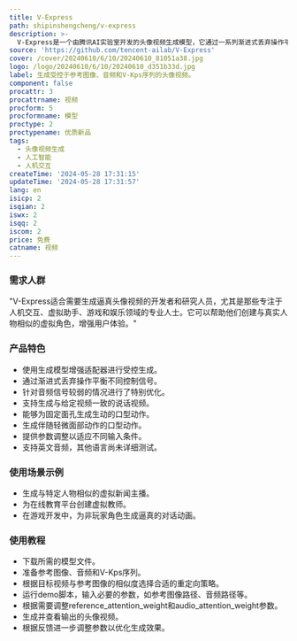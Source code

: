 ```yaml
---
title: V-Express
path: shipinshengcheng/v-express
description: >-
  V-Express是一个由腾讯AI实验室开发的头像视频生成模型，它通过一系列渐进式丢弃操作平衡不同的控制信号，使得生成的视频能够同时考虑姿态、输入图像和音频。该模型特别针对音频信号较弱的情况进行了优化，解决了在控制信号强度不同的情况下生成头像视频的挑战。
source: 'https://github.com/tencent-ailab/V-Express'
cover: /cover/20240610/6/10/20240610_81051a38.jpg
logo: /logo/20240610/6/10/20240610_d351b33d.jpg
label: 生成受控于参考图像、音频和V-Kps序列的头像视频。
component: false
procattr: 3
procattrname: 视频
procform: 5
procformname: 模型
proctype: 2
proctypename: 优质新品
tags:
  - 头像视频生成
  - 人工智能
  - 人机交互
createTime: '2024-05-28 17:31:15'
updateTime: '2024-05-28 17:31:57'
lang: en
isicp: 2
isqian: 2
iswx: 2
isqq: 2
iscom: 2
price: 免费
catname: 视频
---
```




### 需求人群
"V-Express适合需要生成逼真头像视频的开发者和研究人员，尤其是那些专注于人机交互、虚拟助手、游戏和娱乐领域的专业人士。它可以帮助他们创建与真实人物相似的虚拟角色，增强用户体验。"

### 产品特色
* 使用生成模型增强适配器进行受控生成。
* 通过渐进式丢弃操作平衡不同控制信号。
* 针对音频信号较弱的情况进行了特别优化。
* 支持生成与给定视频一致的说话视频。
* 能够为固定面孔生成生动的口型动作。
* 生成伴随轻微面部动作的口型动作。
* 提供参数调整以适应不同输入条件。
* 支持英文音频，其他语言尚未详细测试。

### 使用场景示例
* 生成与特定人物相似的虚拟新闻主播。
* 为在线教育平台创建虚拟教师。
* 在游戏开发中，为非玩家角色生成逼真的对话动画。

### 使用教程
* 下载所需的模型文件。
* 准备参考图像、音频和V-Kps序列。
* 根据目标视频与参考图像的相似度选择合适的重定向策略。
* 运行demo脚本，输入必要的参数，如参考图像路径、音频路径等。
* 根据需要调整reference_attention_weight和audio_attention_weight参数。
* 生成并查看输出的头像视频。
* 根据反馈进一步调整参数以优化生成效果。

  

